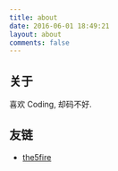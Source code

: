 ```yaml
---
title: about
date: 2016-06-01 18:49:21
layout: about
comments: false
---
```


## 关于    
喜欢 Coding, 却码不好.

## 友链  
- [the5fire](http://www.the5fire.com)
